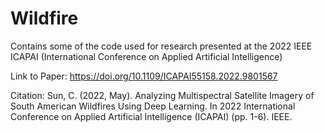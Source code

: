 # Wildfire
Contains some of the code used for research presented at the 2022 IEEE ICAPAI (International Conference on Applied Artificial Intelligence)

Link to Paper: https://doi.org/10.1109/ICAPAI55158.2022.9801567

Citation: Sun, C. (2022, May). Analyzing Multispectral Satellite Imagery of South American Wildfires Using Deep Learning. In 2022 International Conference on Applied Artificial Intelligence (ICAPAI) (pp. 1-6). IEEE.
